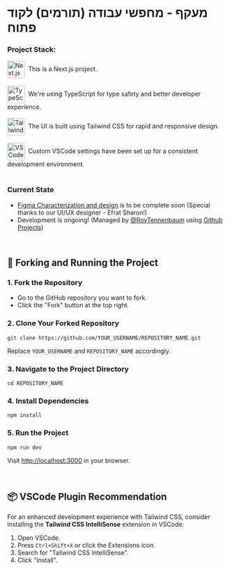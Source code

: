 # מעקף - מחפשי עבודה (תורמים) לקוד פתוח

### Project Stack:

<img src="https://raw.githubusercontent.com/gilbarbara/logos/c8749cfc4be0e67a266be0554282d73d967db910/logos/nextjs-icon.svg" width="40" height="40" align="center" alt="Next.js Logo">&nbsp;&nbsp;This is a Next.js project.
<br/><br/>
<img src="https://www.typescriptlang.org/images/branding/logo-grouping.svg" width="40" height="40" align="center" alt="TypeScript Logo">&nbsp;&nbsp;We're using TypeScript for type safety and better developer experience.
<br/><br/>
<img src="https://tailwindcss.com/_next/static/media/tailwindcss-mark.3c5441fc7a190fb1800d4a5c7f07ba4b1345a9c8.svg" width="40" height="40" align="center" alt="Tailwind CSS Logo">&nbsp;&nbsp;The UI is built using Tailwind CSS for rapid and responsive design.
<br/><br/>
<img src="https://code.visualstudio.com/assets/images/code-stable.png" width="40" height="40" align="center" alt="VSCode Logo">&nbsp;&nbsp;Custom VSCode settings have been set up for a consistent development environment.
<br/><br/>

### Current State
- <a href="https://www.figma.com/file/Ib05mHSvinzf9NNqIqftLR/Maakaf?type=design&node-id=51-508&mode=design&t=ldgKuFRDnEsudZvv-0">Figma Characterization and design</a> is to be complete soon (Special thanks to our UI/UX designer - Efrat Sharon!)
- Development is ongoing! (Managed by <a href="https://github.com/RoyTennenbaum">@RoyTennenbaum</a> using <a href="https://github.com/orgs/Maakaf/projects/1">Github Projects</a>)
<br/>

<h2>🚀 Forking and Running the Project</h2>

<h3>1. Fork the Repository</h3>
<ul>
    <li>Go to the GitHub repository you want to fork.</li>
    <li>Click the "Fork" button at the top right.</li>
</ul>

<h3>2. Clone Your Forked Repository</h3>
<pre><code>git clone https://github.com/YOUR_USERNAME/REPOSITORY_NAME.git</code></pre>
<p>Replace <code>YOUR_USERNAME</code> and <code>REPOSITORY_NAME</code> accordingly.</p>

<h3>3. Navigate to the Project Directory</h3>
<pre><code>cd REPOSITORY_NAME</code></pre>

<h3>4. Install Dependencies</h3>
<pre><code>npm install</code></pre>

<h3>5. Run the Project</h3>
<pre><code>npm run dev</code></pre>
<p>Visit <a href="http://localhost:3000">http://localhost:3000</a> in your browser.</p>
<br/>

<h2>📦 VSCode Plugin Recommendation</h2>
<p>For an enhanced development experience with Tailwind CSS, consider installing the <strong>Tailwind CSS IntelliSense</strong> extension in VSCode:</p>

<ol>
    <li>Open VSCode.</li>
    <li>Press <code>Ctrl+Shift+X</code> or click the Extensions icon.</li>
    <li>Search for "Tailwind CSS IntelliSense".</li>
    <li>Click "Install".</li>
</ol>
